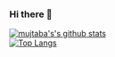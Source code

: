 ### Hi there 👋

<!--
**ahmedmujtabanizamani/ahmedmujtabanizamani** is a ✨ _special_ ✨ repository because its `README.md` (this file) appears on your GitHub profile.

Here are some ideas to get you started:

- 🔭 I’m currently working on ...
- 🌱 I’m currently learning ...
- 👯 I’m looking to collaborate on ...
- 🤔 I’m looking for help with ...
- 💬 Ask me about ...
- 📫 How to reach me: ...
- 😄 Pronouns: ...
- ⚡ Fun fact: ...
-->
[![mujtaba's's github stats](https://github-readme-stats.vercel.app/api?username=ahmedmujtabanizamani&count_private=true&show_icons=true&theme=dark&hide_rank=false&hide=contribs)](#)\
[![Top Langs](https://github-readme-stats.vercel.app/api/top-langs/?username=ahmedmujtabanizamani)](#)


